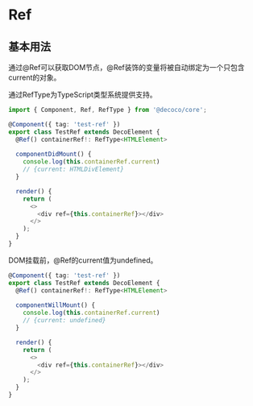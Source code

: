 # Ref

## 基本用法

通过@Ref可以获取DOM节点，@Ref装饰的变量将被自动绑定为一个只包含current的对象。

通过RefType为TypeScript类型系统提供支持。

```typescript jsx
import { Component, Ref, RefType } from '@decoco/core';

@Component({ tag: 'test-ref' })
export class TestRef extends DecoElement {
  @Ref() containerRef!: RefType<HTMLElement>
  
  componentDidMount() {
    console.log(this.containerRef.current)
    // {current: HTMLDivElement}
  }

  render() {
    return (
      <>
        <div ref={this.containerRef}></div>
      </>
    );
  }
}
```

DOM挂载前，@Ref的current值为undefined。

```typescript jsx
@Component({ tag: 'test-ref' })
export class TestRef extends DecoElement {
  @Ref() containerRef!: RefType<HTMLElement>
  
  componentWillMount() {
    console.log(this.containerRef.current)
    // {current: undefined}
  }

  render() {
    return (
      <>
        <div ref={this.containerRef}></div>
      </>
    );
  }
}
```